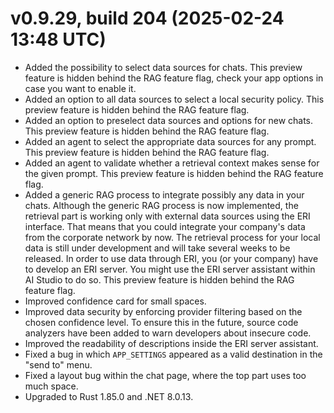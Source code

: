 # v0.9.29, build 204 (2025-02-24 13:48 UTC)
- Added the possibility to select data sources for chats. This preview feature is hidden behind the RAG feature flag, check your app options in case you want to enable it.
- Added an option to all data sources to select a local security policy. This preview feature is hidden behind the RAG feature flag.
- Added an option to preselect data sources and options for new chats. This preview feature is hidden behind the RAG feature flag.
- Added an agent to select the appropriate data sources for any prompt. This preview feature is hidden behind the RAG feature flag.
- Added an agent to validate whether a retrieval context makes sense for the given prompt. This preview feature is hidden behind the RAG feature flag.
- Added a generic RAG process to integrate possibly any data in your chats. Although the generic RAG process is now implemented, the retrieval part is working only with external data sources using the ERI interface. That means that you could integrate your company's data from the corporate network by now. The retrieval process for your local data is still under development and will take several weeks to be released. In order to use data through ERI, you (or your company) have to develop an ERI server. You might use the ERI server assistant within AI Studio to do so. This preview feature is hidden behind the RAG feature flag.
- Improved confidence card for small spaces.
- Improved data security by enforcing provider filtering based on the chosen confidence level. To ensure this in the future, source code analyzers have been added to warn developers about insecure code.
- Improved the readability of descriptions inside the ERI server assistant. 
- Fixed a bug in which `APP_SETTINGS` appeared as a valid destination in the "send to" menu.
- Fixed a layout bug within the chat page, where the top part uses too much space.
- Upgraded to Rust 1.85.0 and .NET 8.0.13.